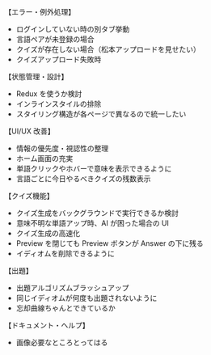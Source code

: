【エラー・例外処理】

- ログインしていない時の別タブ挙動
- 言語ペアが未登録の場合
- クイズが存在しない場合（松本アップロードを見せたい）
- クイズアップロード失敗時

【状態管理・設計】

- Redux を使うか検討
- インラインスタイルの排除
- スタイリング構造が各ページで異なるので統一したい

【UI/UX 改善】

- 情報の優先度・視認性の整理
- ホーム画面の充実
- 単語クリックやホバーで意味を表示できるように
- 言語ごとに今日やるべきクイズの残数表示

【クイズ機能】

- クイズ生成をバックグラウンドで実行できるか検討
- 意味不明な単語アップ時、AI が困った場合の UI
- クイズ生成の高速化
- Preview を閉じても Preview ボタンが Answer の下に残る
- イディオムを削除できるように

【出題】

- 出題アルゴリズムブラッシュアップ
- 同じイディオムが何度も出題されないように
- 忘却曲線ちゃんとできているか

【ドキュメント・ヘルプ】

- 画像必要なところとってはる
